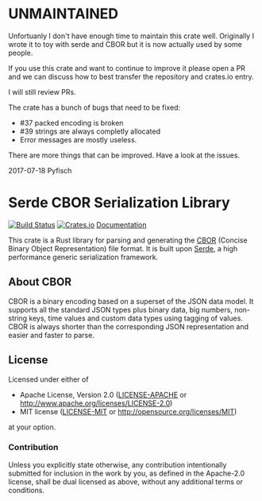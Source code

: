# UNMAINTAINED
Unfortuanly I don't have enough time to maintain this crate well.
Originally I wrote it to toy with serde and CBOR but it is now actually used by
some people.

If you use this crate and want to continue to improve it please open a 
PR and we can discuss how to best transfer the repository and crates.io entry.

I will still review PRs.

The crate has a bunch of bugs that need to be fixed:

* #37 packed encoding is broken
* #39 strings are always completly allocated
* Error messages are mostly useless.

There are more things that can be improved. Have a look at the issues.

2017-07-18 Pyfisch

# Serde CBOR Serialization Library
[![Build Status](https://travis-ci.org/pyfisch/cbor.svg?branch=master)](https://travis-ci.org/pyfisch/cbor)
[![Crates.io](https://img.shields.io/crates/v/serde_cbor.svg)](https://crates.io/crates/serde_cbor)
[Documentation](https://pyfisch.github.io/cbor/serde_cbor/)

This crate is a Rust library for parsing and generating the
[CBOR](http://cbor.io/) (Concise Binary Object Representation)
file format. It is built upon [Serde](https://github.com/serde-rs/serde),
a high performance generic serialization framework.

## About CBOR
CBOR is a binary encoding based on a superset of the JSON data model.
It supports all the standard JSON types plus binary data, big numbers,
non-string keys, time values and custom data types using tagging of values.
CBOR is always shorter than the corresponding JSON representation and easier
and faster to parse.

## License
Licensed under either of

 * Apache License, Version 2.0 ([LICENSE-APACHE](LICENSE-APACHE) or http://www.apache.org/licenses/LICENSE-2.0)
 * MIT license ([LICENSE-MIT](LICENSE-MIT) or http://opensource.org/licenses/MIT)

at your option.

### Contribution
Unless you explicitly state otherwise, any contribution intentionally submitted
for inclusion in the work by you, as defined in the Apache-2.0 license, shall be dual licensed as above, without any
additional terms or conditions.
